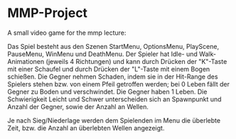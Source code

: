 # MMP-Project
A small video game for the mmp lecture:

Das Spiel besteht aus den Szenen StartMenu, OptionsMenu, PlayScene, PauseMenu, WinMenu und DeathMenu.
Der Spieler hat Idle- und Walk-Animationen (jeweils 4 Richtungen) und kann durch Drücken der "K"-Taste mit einer Schaufel und durch Drücken der "L"-Taste mit einem Bogen schießen. 
Die Gegner nehmen Schaden, indem sie in der Hit-Range des Spielers stehen bzw. von einem Pfeil getroffen werden; bei 0 Leben fällt der Gegner zu Boden und verschwindet. Die Gegner haben 1 Leben. 
Die Schwierigkeit Leicht und Schwer unterscheiden sich an Spawnpunkt und Anzahl der Gegner, sowie der Anzahl an Wellen.

Je nach Sieg/Niederlage werden dem Spielenden im Menu die überlebte Zeit, bzw. die Anzahl an überlebten Wellen angezeigt.


